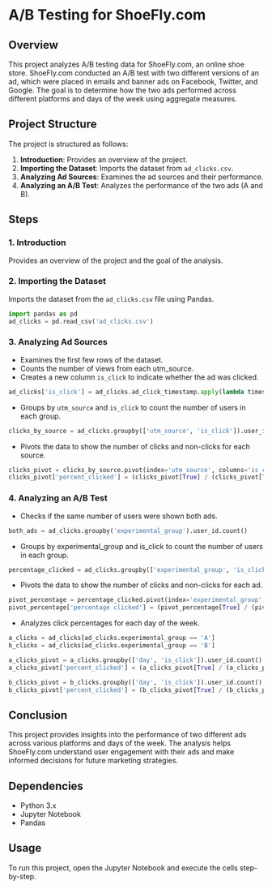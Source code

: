 # A/B Testing for ShoeFly.com

## Overview

This project analyzes A/B testing data for ShoeFly.com, an online shoe store. ShoeFly.com conducted an A/B test with two different versions of an ad, which were placed in emails and banner ads on Facebook, Twitter, and Google. The goal is to determine how the two ads performed across different platforms and days of the week using aggregate measures.

## Project Structure

The project is structured as follows:

1. **Introduction**: Provides an overview of the project.
2. **Importing the Dataset**: Imports the dataset from `ad_clicks.csv`.
3. **Analyzing Ad Sources**: Examines the ad sources and their performance.
4. **Analyzing an A/B Test**: Analyzes the performance of the two ads (A and B).

## Steps

### 1. Introduction
Provides an overview of the project and the goal of the analysis.

### 2. Importing the Dataset
Imports the dataset from the `ad_clicks.csv` file using Pandas.

```python
import pandas as pd
ad_clicks = pd.read_csv('ad_clicks.csv')
```

### 3. Analyzing Ad Sources
- Examines the first few rows of the dataset.
- Counts the number of views from each utm_source.
- Creates a new column `is_click` to indicate whether the ad was clicked.

```python
ad_clicks['is_click'] = ad_clicks.ad_click_timestamp.apply(lambda timestamp: False if pd.isna(timestamp) else True)
```

- Groups by `utm_source` and `is_click` to count the number of users in each group.

```python
clicks_by_source = ad_clicks.groupby(['utm_source', 'is_click']).user_id.count().reset_index()
```

- Pivots the data to show the number of clicks and non-clicks for each source.

```python
clicks_pivot = clicks_by_source.pivot(index='utm_source', columns='is_click', values='user_id')
clicks_pivot['percent_clicked'] = (clicks_pivot[True] / (clicks_pivot[True] + clicks_pivot[False])) * 100
```

### 4. Analyzing an A/B Test
- Checks if the same number of users were shown both ads.

```python
both_ads = ad_clicks.groupby('experimental_group').user_id.count()
```

- Groups by experimental_group and is_click to count the number of users in each group.

```python
percentage_clicked = ad_clicks.groupby(['experimental_group', 'is_click']).user_id.count().reset_index()
```

- Pivots the data to show the number of clicks and non-clicks for each ad.

```python
pivot_percentage = percentage_clicked.pivot(index='experimental_group', columns='is_click', values='user_id')
pivot_percentage['percentage clicked'] = (pivot_percentage[True] / (pivot_percentage[True] + pivot_percentage[False])) * 100
```

- Analyzes click percentages for each day of the week.

```python
a_clicks = ad_clicks[ad_clicks.experimental_group == 'A']
b_clicks = ad_clicks[ad_clicks.experimental_group == 'B']

a_clicks_pivot = a_clicks.groupby(['day', 'is_click']).user_id.count().reset_index().pivot(index='day', columns='is_click', values='user_id')
a_clicks_pivot['percent_clicked'] = (a_clicks_pivot[True] / (a_clicks_pivot[True] + a_clicks_pivot[False])) * 100

b_clicks_pivot = b_clicks.groupby(['day', 'is_click']).user_id.count().reset_index().pivot(index='day', columns='is_click', values='user_id')
b_clicks_pivot['percent_clicked'] = (b_clicks_pivot[True] / (b_clicks_pivot[True] + b_clicks_pivot[False])) * 100
```

## Conclusion
This project provides insights into the performance of two different ads across various platforms and days of the week. The analysis helps ShoeFly.com understand user engagement with their ads and make informed decisions for future marketing strategies.

## Dependencies
- Python 3.x
- Jupyter Notebook
- Pandas

## Usage
To run this project, open the Jupyter Notebook and execute the cells step-by-step.